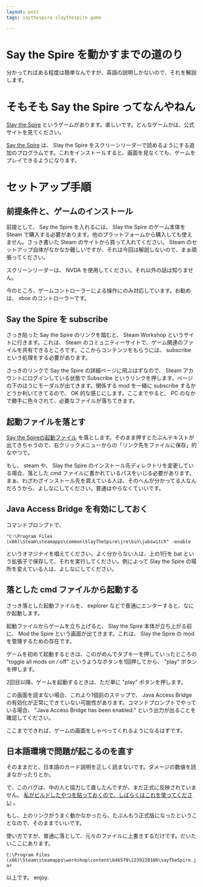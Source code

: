 ```yaml
---
layout: post
tags: saythespire slaythespire game

---
```


# Say the Spire を動かすまでの道のり
分かってればある程度は簡単なんですが、英語の説明しかないので、それを解説します。

# そもそも Say the Spire ってなんやねん

[Slay the Spire](https://store.steampowered.com/app/646570/Slay_the_Spire/?l=japanese) というゲームがあります。楽しいです。どんなゲームかは、公式サイトを見てください。

[Say the Spire](https://steamcommunity.com/sharedfiles/filedetails/?id=2239220106) は、 Slay the Spire をスクリーンリーダーで読めるようにする追加のプログラムです。これをインストールすると、画面を見なくても、ゲームをプレイできるようになります。

# セットアップ手順

## 前提条件と、ゲームのインストール

前提として、 Say the Spire を入れるには、 Slay the Spire のゲーム本体を Steam で購入する必要があります。他のプラットフォームから購入しても使えません。さっき書いた Steam のサイトから買って入れてください。 Steam のセットアップ自体がなかなか難しいですが、それは今回は解説しないので、まぁ頑張ってください。

スクリーンリーダーは、 NVDA を使用してください。それ以外の話は知りません。

今のところ、ゲームコントローラーによる操作にのみ対応しています。お勧めは、 xbox のコントローラーです。

## Say the Spire を subscribe

さっき貼った Say the Spire のリンクを踏むと、 Steam Workshop というサイトに行きます。これは、 Steam のコミュニティーサイトで、ゲーム関連のファイルを共有できるところです。ここからコンテンツをもらうには、 subscribe という処理をする必要があります。

さっきのリンクで Say the Spire の詳細ページに飛ぶはずなので、 Steam アカウントにログインしている状態で Subscribe というリンクを押します。ページの下のほうにモーダルが出てきます。関係する mod を一緒に subscribe するかどうか利いてきてるので、 OK 的な感じにします。ここまでやると、 PC のなかで勝手に色々されて、必要なファイルが落ちてきます。

## 起動ファイルを落とす

[Say the Spireの起動ファイル](https://raw.githubusercontent.com/bradjrenshaw/say-the-spire/master/scripts/mts_steam.cmd) を落とします。そのまま押すとたぶんテキストが出てきちゃうので、右クリックメニューからの「リンク先をファイルに保存」的なやつで。

もし、 steam や、 Slay the Spire のインストール先ディレクトリを変更している場合、落とした cmd ファイルに書かれているパスをいじる必要があります。まぁ、わざわざインストール先を買えている人は、そのへんが分かってる人なんだろうから、よしなにしてください。普通はやらなくていいです。

## Java Access Bridge を有効にしておく

コマンドプロンプトで、

```
"C:\Program Files (x86)\Steam\steamapps\common\SlayTheSpire\jre\bin\jabswitch" -enable
```

というオマジナイを唱えてください。よく分からない人は、上の1行を bat という拡張子で保存して、それを実行してください。例によって Slay the Spire の場所を変えている人は、よしなにしてください。

## 落とした cmd ファイルから起動する

さっき落とした起動ファイルを、 explorer などで普通にエンターすると、なにか起動します。

起動ファイルからゲームを立ち上げると、 Slay the Spire 本体が立ち上がる前に、 Mod the Spire という画面が出てきます。これは、 Slay the Spire の mod を管理するための存在です。

ゲームを初めて起動するときは、このがめんでタブキーを押していったところの "toggle all mods on / off" というようなボタンを1回押してから、 "play" ボタンを押します。

2回目以降、ゲームを起動するときは、ただ単に "play" ボタンを押します。

この画面を読まない場合、これより1個前のステップで、 Java Access Bridge の有効化が正常にできていない可能性があります。コマンドプロンプトでやっている場合、 "Java Access Bridge has been enabled." という出力が出ることを確認してください。

ここまでできれば、ゲームの画面をしゃべってくれるようになるはずです。

## 日本語環境で問題が起こるのを直す

そのままだと、日本語のカード説明を正しく読まないです。ダメージの数値を読まなかったりとか。

で、このバグは、中の人と協力して直したんですが、まだ正式に反映されていません。 [私がビルドしたやつを貼っておくので、しばらくはこれを使ってください](https://www.nyanchangames.com/yncat_github_io/sayTheSpire.jar) 。

もし、上のリンクがうまく動かなかったら、たぶんもう正式版になったということなので、そのままでいいです。

使い方ですが、普通に落として、元々のファイルに上書きするだけです。だいたいここにあります。

`C:\Program Files (x86)\Steam\steamapps\workshop\content\646570\2239220106\sayTheSpire.jar`

以上です。 enjoy.
